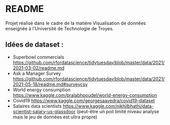 # README

Projet réalisé dans le cadre de la matière Visualisation de données enseignée à l'Université de Technologie de Troyes.

## Idées de dataset :

- Superbowl commercials https://github.com/rfordatascience/tidytuesday/blob/master/data/2021/2021-03-02/readme.md
- Ask a Manager Survey https://github.com/rfordatascience/tidytuesday/blob/master/data/2021/2021-05-18/readme.md#surveycsv
- World energy consumption https://www.kaggle.com/pralabhpoudel/world-energy-consumption
- Covid19 https://www.kaggle.com/georgesaavedra/covid19-dataset
- Salaires data scientists https://www.kaggle.com/nikhilbhathi/data-scientist-salary-us-glassdoor (peut-être un poil limité niveau analyse mais le jeu de données est ultra propre)
